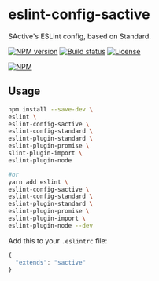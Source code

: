 # eslint-config-sactive

SActive's ESLint config, based on Standard.

[![NPM version][npm-image]][npm-url]
[![Build status][travis-image]][travis-url]
[![License][license-image]][license-url]


[![NPM](https://nodei.co/npm/eslint-config-sactive.png?downloads=true)](https://nodei.co/npm/eslint-config-sactive/)

## Usage

```bash
npm install --save-dev \
eslint \
eslint-config-sactive \
eslint-config-standard \
eslint-plugin-standard \
eslint-plugin-promise \
slint-plugin-import \
eslint-plugin-node

#or
yarn add eslint \
eslint-config-sactive \
eslint-config-standard \
eslint-plugin-standard \
eslint-plugin-promise \
eslint-plugin-import \
eslint-plugin-node --dev
```

Add this to your `.eslintrc` file:
```javascript
{
  "extends": "sactive"
}
```

[npm-image]: https://img.shields.io/npm/v/eslint-config-sactive.svg
[npm-url]: https://www.npmjs.com/package/eslint-config-sactive
[travis-image]: https://travis-ci.org/shipengqi/eslint-config-sactive.svg?branch=master
[travis-url]: https://www.travis-ci.org/shipengqi/eslint-config-sactive
[license-image]: http://img.shields.io/npm/l/eslint-config-sactive.svg
[license-url]: ./LICENSE